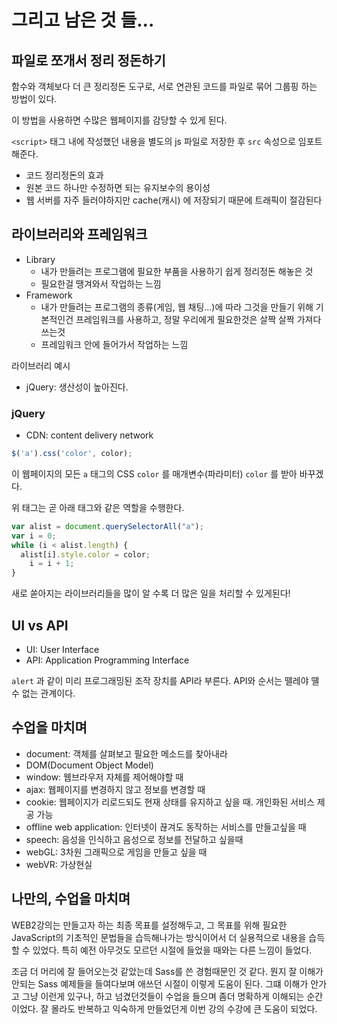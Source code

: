 # 그리고 남은 것 들...

## 파일로 쪼개서 정리 정돈하기

함수와 객체보다 더 큰 정리정돈 도구로, 서로 연관된 코드를 파일로 묶어 그룹핑 하는 방법이 있다. 

이 방법을 사용하면 수많은 웹페이지를 감당할 수 있게 된다.

`<script>` 태그 내에 작성했던 내용을 별도의 js 파일로 저장한 후 `src` 속성으로 임포트해준다. 

- 코드 정리정돈의 효과
- 원본 코드 하나만 수정하면 되는 유지보수의 용이성
- 웹 서버를 자주 들러야하지만 cache(캐시) 에 저장되기 때문에 트래픽이 절감된다

## 라이브러리와 프레임워크

- Library
  - 내가 만들려는 프로그램에 필요한 부품을 사용하기 쉽게 정리정돈 해놓은 것
  - 필요한걸 땡겨와서 작업하는 느낌
- Framework
  - 내가 만들려는 프로그램의 종류(게임, 웹 채팅...)에 따라 그것을 만들기 위해 기본적인건 프레임워크를 사용하고, 정말 우리에게 필요한것은 살짝 살짝 가져다 쓰는것
  - 프레임워크 안에 들어가서 작업하는 느낌

라이브러리 예시

- jQuery: 생산성이 높아진다.

### jQuery

- CDN: content delivery network

```jsx
$('a').css('color', color);
```

이 웹페이지의 모든 `a` 태그의 CSS `color` 를 매개변수(파라미터) `color` 를 받아 바꾸겠다.

위 태그는 곧 아래 태그와 같은 역할을 수행한다.

```jsx
var alist = document.querySelectorAll("a");
var i = 0;
while (i < alist.length) {
  alist[i].style.color = color;
	i = i + 1;
}
```

새로 쏟아지는 라이브러리들을 많이 알 수록 더 많은 일을 처리할 수 있게된다!

## UI vs API

- UI: User Interface
- API: Application Programming Interface

`alert` 과 같이 미리 프로그래밍된 조작 장치를 API라 부른다. API와 순서는 뗄레야 뗼 수 없는 관계이다. 

## 수업을 마치며

- document: 객체를 살펴보고 필요한 메소드를 찾아내라
- DOM(Document Object Model)
- window: 웹브라우저 자체를 제어해야할 때
- ajax: 웹페이지를 변경하지 않고 정보를 변경할 때
- cookie: 웹페이지가 리로드되도 현재 상태를 유지하고 싶을 때. 개인화된 서비스 제공 가능
- offline web application: 인터넷이 끊겨도 동작하는 서비스를 만들고싶을 때
- speech: 음성을 인식하고 음성으로 정보를 전달하고 싶을때
- webGL: 3차원 그래픽으로 게임을 만들고 싶을 때
- webVR: 가상현실

## 나만의, 수업을 마치며

 WEB2강의는 만들고자 하는 최종 목표를 설정해두고, 그 목표를 위해 필요한 JavaScript의 기초적인 문법들을 습득해나가는 방식이어서 더 실용적으로 내용을 습득할 수 있었다. 특히 예전 아무것도 모르던 시절에 들었을 때와는 다른 느낌이 들었다. 

 조금 더 머리에 잘 들어오는것 같았는데 Sass를 쓴 경험때문인 것 같다. 뭔지 잘 이해가 안되는 Sass 예제들을 들여다보며 애쓰던 시절이 이렇게 도움이 된다. 그떄 이해가 안가고 그냥 이런게 있구나, 하고 넘겼던것들이 수업을 들으며 좀더 명확하게 이해되는 순간이었다. 잘 몰라도 반복하고 익숙하게 만들었던게 이번 강의 수강에 큰 도움이 되었다.


